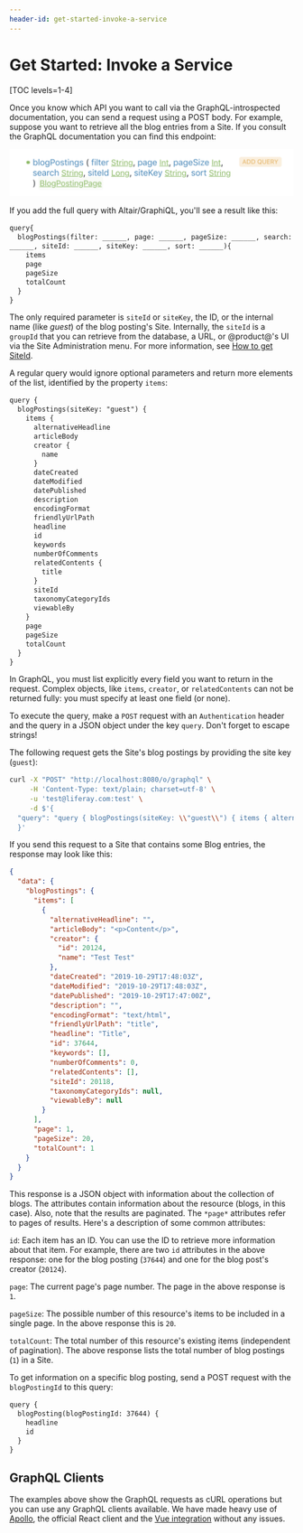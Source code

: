 ```yaml
---
header-id: get-started-invoke-a-service
---
```


# Get Started: Invoke a Service

[TOC levels=1-4]

Once you know which API you want to call via the GraphQL-introspected
documentation, you can send a request using a POST body. For example, suppose
you want to retrieve all the blog entries from a Site. If you consult the
GraphQL documentation you can find this endpoint: 

![Figure 1: GraphQL exposes a definition for BlogPostings.](../../../images/graphql-blog-postings.png)

If you add the full query with Altair/GraphiQL, you'll see a result like this:

```
query{
  blogPostings(filter: ______, page: ______, pageSize: ______, search: ______, siteId: ______, siteKey: ______, sort: ______){
    items
    page
    pageSize
    totalCount
  }
}
```

The only required parameter is `siteId` or `siteKey`, the ID, or the internal
name (like *guest*) of the blog posting's Site. Internally, the `siteId` is
a `groupId` that you can retrieve from the database, a URL, or @product@'s UI
via the Site Administration menu. For more information, see 
[How to get SiteId](/docs/7-2/frameworks/-/knowledge_base/f/how-to-get-site-id).

A regular query would ignore optional parameters and return more elements of the
list, identified by the property `items`:

```
query {
  blogPostings(siteKey: "guest") {
    items {
      alternativeHeadline
      articleBody
      creator {
        name
      }
      dateCreated
      dateModified
      datePublished
      description
      encodingFormat
      friendlyUrlPath
      headline
      id
      keywords
      numberOfComments
      relatedContents {
        title
      }
      siteId
      taxonomyCategoryIds
      viewableBy
    }
    page
    pageSize
    totalCount
  }
}
```

In GraphQL, you must list explicitly every field you want to return in the
request. Complex objects, like `items`, `creator`, or `relatedContents` can
not be returned fully: you must specify at least one field (or none).

To execute the query, make a `POST` request with an `Authentication` header and
the query in a JSON object under the key `query`. Don't forget to escape
strings! 

The following request gets the Site's blog postings by providing the site key
(`guest`):

```bash
curl -X "POST" "http://localhost:8080/o/graphql" \
     -H 'Content-Type: text/plain; charset=utf-8' \
     -u 'test@liferay.com:test' \
     -d $'{
  "query": "query { blogPostings(siteKey: \\"guest\\") { items { alternativeHeadline articleBody creator { id name } dateCreated dateModified datePublished description encodingFormat friendlyUrlPath headline id keywords numberOfComments relatedContents { title } siteId taxonomyCategoryIds viewableBy } page pageSize totalCount } }"
  }'
```

If you send this request to a Site that contains some Blog entries, the
response may look like this: 

```json
{
  "data": {
    "blogPostings": {
      "items": [
        {
          "alternativeHeadline": "",
          "articleBody": "<p>Content</p>",
          "creator": {
            "id": 20124,
            "name": "Test Test"
          },
          "dateCreated": "2019-10-29T17:48:03Z",
          "dateModified": "2019-10-29T17:48:03Z",
          "datePublished": "2019-10-29T17:47:00Z",
          "description": "",
          "encodingFormat": "text/html",
          "friendlyUrlPath": "title",
          "headline": "Title",
          "id": 37644,
          "keywords": [],
          "numberOfComments": 0,
          "relatedContents": [],
          "siteId": 20118,
          "taxonomyCategoryIds": null,
          "viewableBy": null
        }
      ],
      "page": 1,
      "pageSize": 20,
      "totalCount": 1
    }
  }
}
```

This response is a JSON object with information about the collection of blogs.
The attributes contain information about the resource (blogs, in this case).
Also, note that the results are paginated. The `*page*` attributes refer to
pages of results. Here's a description of some common attributes: 

`id`: Each item has an ID. You can use the ID to retrieve more information about
that item. For example, there are two `id` attributes in the above response: one
for the blog posting (`37644`) and one for the blog post's creator (`20124`). 

`page`: The current page's page number. The page in the above response is `1`. 

`pageSize`: The possible number of this resource's items to be included in
a single page. In the above response this is `20`. 

`totalCount`: The total number of this resource's existing items (independent of
pagination). The above response lists the total number of blog postings (`1`) in
a Site. 

To get information on a specific blog posting, send a POST request with the
`blogPostingId` to this query:

```
query {
  blogPosting(blogPostingId: 37644) {
    headline
    id
  }
}
``` 
 
## GraphQL Clients

The examples above show the GraphQL requests as cURL operations but you can use
any GraphQL clients available. We have made heavy use of
[Apollo](https://www.apollographql.com/docs/), the official React client and the
[Vue integration](https://github.com/vuejs/vue-apollo) without any issues.
 
